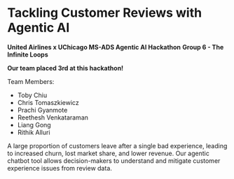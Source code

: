 # Tackling Customer Reviews with Agentic AI

**United Airlines x UChicago MS-ADS Agentic AI Hackathon**
**Group 6 - The Infinite Loops**

**Our team placed 3rd at this hackathon!**

Team Members:
- Toby Chiu
- Chris Tomaszkiewicz
- Prachi Gyanmote
- Reethesh Venkataraman
- Liang Gong
- Rithik Alluri

A large proportion of customers leave after a single bad experience, leading to increased churn, lost market share, and lower revenue. Our agentic chatbot tool allows decision-makers to understand and mitigate customer experience issues from review data.

